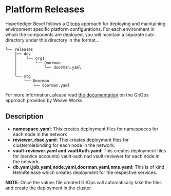 [//]: # (##############################################################################################)
[//]: # (Copyright Accenture. All Rights Reserved.)
[//]: # (SPDX-License-Identifier: Apache-2.0)
[//]: # (##############################################################################################)

# Platform Releases

Hyperledger Bevel follows a [Gitops](https://www.weave.works/technologies/gitops/) approach for deploying and maintaining environment specific platform configurations. For each environment in which the components are deployed, you will maintain a separate sub-directory under this directory in the format...
```
└── releases
    ├── dev
    │    └── org1
    │        └── Doorman
    │            └── doorman.yaml
    │            
    └── stg
        └── Doorman
            └── doorman.yaml

```

For more information, please read [the documentation](https://www.weave.works/technologies/gitops/) on the GitOps approach provided by Weave Works.

## Description
* **namespace.yaml**: This creates deployment files for namespaces for each node in the network
* **reviewer_rbac.yaml**: This creates deployment files for clusterrolebinding for each node in the network.
* **vault-reviewer.yaml and vaultAuth.yaml**: This creates deployment files for (service accounts) vault-auth nad vault-reviewer for each node in the network.
* **db.yaml,job.yaml,node.yaml,doorman.yaml,nms.yaml**: This is of kind HelmRelease which creates deployment for the respective services.

**NOTE**: Once the values file created GitOps will automatically take the files and create the deployment in the cluster.
   